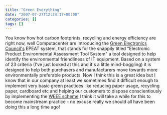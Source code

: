 ```yaml
---
title: "Green Everything"
date: "2007-07-27T12:24:17+00:00"
categories: []
tags: []
---
```


You know how hot carbon footprints, recycling and energy efficiency are right now, well Computacenter are introducing the <a href="http://www.greenelectronicscouncil.org/">Green Electronics Council's</a> EPEAT system, that stands for the snappily titled "Electronic Product Environmental Assessment Tool System" a tool designed to help identify the environmental friendliness of IT equipment. Based on a system of 23 criteria (I've just looked at this and it's a little mind-boggling) it is designed to help both purchasers and manufacturers move towards more environmentally preferable products. Now I think this is a great idea but I know that in our company at least we sometimes find it difficult enough to implement very basic green practices like reducing paper usage, recycling paper, cardboard etc and helping our customers to dispose conscientiously by implementing the <a href="http://web.archive.org/web/20100121003658/http://www.dti.gov.uk:80/innovation/sustainability/weee/page30269.html">WEEE scheme</a> I think it will take a while for this to become mainstream practice - no excuse really we should all have been doing this a long time ago! 
